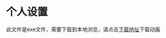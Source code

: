 # 个人设置

此文件是exe文件，需要下载到本地浏览，请点击[下载地址](http://resource.3cwdb.com/kailong-donghua/开龙初始化_2个人设置.exe)下载动画

